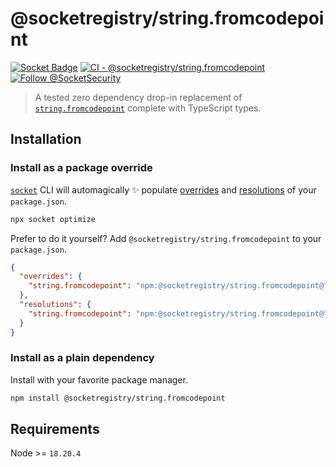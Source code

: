 # @socketregistry/string.fromcodepoint

[![Socket Badge](https://socket.dev/api/badge/npm/package/@socketregistry/string.fromcodepoint)](https://socket.dev/npm/package/@socketregistry/string.fromcodepoint)
[![CI - @socketregistry/string.fromcodepoint](https://github.com/SocketDev/socket-registry/actions/workflows/test.yml/badge.svg)](https://github.com/SocketDev/socket-registry/actions/workflows/test.yml)
[![Follow @SocketSecurity](https://img.shields.io/twitter/follow/SocketSecurity?style=social)](https://twitter.com/SocketSecurity)

> A tested zero dependency drop-in replacement of
> [`string.fromcodepoint`](https://socket.dev/npm/package/string.fromcodepoint)
> complete with TypeScript types.

## Installation

### Install as a package override

[`socket`](https://socket.dev/npm/package/socket) CLI will automagically ✨
populate
[overrides](https://docs.npmjs.com/cli/v9/configuring-npm/package-json#overrides)
and [resolutions](https://yarnpkg.com/configuration/manifest#resolutions) of
your `package.json`.

```sh
npx socket optimize
```

Prefer to do it yourself? Add `@socketregistry/string.fromcodepoint` to your
`package.json`.

```json
{
  "overrides": {
    "string.fromcodepoint": "npm:@socketregistry/string.fromcodepoint@^1"
  },
  "resolutions": {
    "string.fromcodepoint": "npm:@socketregistry/string.fromcodepoint@^1"
  }
}
```

### Install as a plain dependency

Install with your favorite package manager.

```sh
npm install @socketregistry/string.fromcodepoint
```

## Requirements

Node >= `18.20.4`
